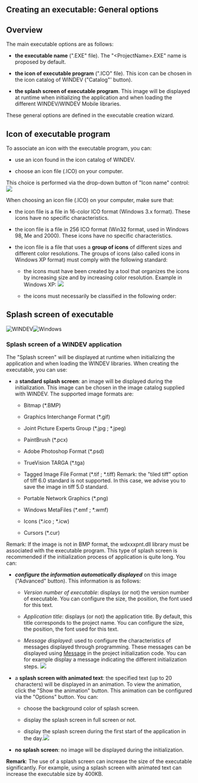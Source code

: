 


## Creating an executable: General options 
			



<a name="NOTE1"></a>
<a name="NOTE1_1"></a>


## Overview
<a name="overview_ELTTEXTE000170"></a>
The main executable options are as follows:

- **the executable name** (".EXE" file). The "&lt;ProjectName&gt;.EXE" name is proposed by default.

- **the icon of executable program** (".ICO" file). This icon can be chosen in the icon catalog of WINDEV ("Catalog"' button).

- **the splash screen of executable program**. This image will be displayed at runtime when initializing the application and when loading the different WINDEV/WINDEV Mobile libraries.




These general options are defined in the executable creation wizard. 

<a name="NOTE2"></a>
<a name="NOTE2_1"></a>


## Icon of executable program
<a name="icon_executable_program_ELTTEXTE000194"></a>
To associate an icon with the executable program, you can:

- use an icon found in the icon catalog of WINDEV.

- choose an icon file (.ICO) on your computer.


This choice is performed via the drop-down button of "Icon name" control:  ![](https://doc.pcsoft.fr/en-US/images/image.awp?langid=3&name=Menu_Image_Editeur%20-%20HC%20N%B0002%202.gif)


When choosing an icon file (.ICO) on your computer, make sure that:

- the icon file is a file in 16-color ICO format (Windows 3.x format). These icons have no specific characteristics.

- the icon file is a file in 256 ICO format (Win32 format, used in Windows 98, Me and 2000). These icons have no specific characteristics.

- the icon file is a file that uses a **group of icons** of different sizes and different color resolutions. The groups of icons (also called icons in Windows XP format) must comply with the following standard:

	- the icons must have been created by a tool that organizes the icons by increasing size and by increasing color resolution. 
			Example in Windows XP:
			![](https://doc.pcsoft.fr/en-US/images/image.awp?langid=3&name=icoxp.gif)


	- the icons must necessarily be classified in the following order:
			




<a name="NOTE3"></a>
<a name="NOTE3_1"></a>


## Splash screen of executable
<a name="splash_screen_executable_ELTTEXTE000218"></a>
![WINDEV](https://doc.pcsoft.fr/ext/images/us/WD.png)![Windows](https://doc.pcsoft.fr/ext/images/us/WINDOWS.png) 

### Splash screen of a WINDEV application
<a name="splash_screen_windev_application_ELTPARAGRAPHE000072"></a>

The "Splash screen" will be displayed at runtime when initializing the application and when loading the WINDEV libraries. When creating the executable, you can use:

- a **standard splash screen**: an image will be displayed during the initialization. This image can be chosen in the image catalog supplied with WINDEV.
	The supported image formats are:

	- Bitmap (\*.BMP)

	- Graphics Interchange Format (\*.gif)

	- Joint Picture Experts Group (\*.jpg ; \*.jpeg)

	- PaintBrush (\*.pcx)

	- Adobe Photoshop Format (\*.psd)

	- TrueVision TARGA (\*.tga)

	- Tagged Image File Format (\*.tif ; \*.tiff)
			Remark: the "tiled tiff" option of tiff 6.0 standard is not supported. In this case, we advise you to save the image in tiff 5.0 standard. 

	- Portable Network Graphics (\*.png)

	- Windows MetaFiles (\*.emf ; \*.wmf)

	- Icons (\*.ico ; \*.icw)

	- Cursors (\*.cur)


 Remark: If the image is not in BMP format, the wdxxxpnt.dll library must be associated with the executable program.
	This type of splash screen is recommended if the initialization process of application is quite long.
	You can:

- ***configure the information automatically displayed*** on this image ("Advanced" button). This information is as follows:

	- *Version number of executable*: displays (or not) the version number of executable. You can configure the size, the position, the font used for this text.

	- *Application title*: displays (or not) the application title. By default, this title corresponds to the project name. You can configure the size, the position, the font used for this text.

	- *Message displayed*: used to configure the characteristics of messages displayed through programming. These messages can be displayed using [Message](../WDLang1/3021006.md) in the project initialization code. You can for example display a message indicating the different initialization steps.
![](https://doc.pcsoft.fr/en-US/images/image.awp?langid=3&name=SplashImage.gif&type=thumb)

- a **splash screen with animated text**: the specified text (up to 20 characters) will be displayed in an animation. To view the animation, click the "Show the animation" button. This animation can be configured via the "Options" button. You can:

	- choose the background color of splash screen.

	- display the splash screen in full screen or not.

	- display the splash screen during the first start of the application in the day.![](https://doc.pcsoft.fr/en-US/images/image.awp?langid=3&name=SplashAnimation.gif)





- **no splash screen**: no image will be displayed during the initialization.




**Remark**: The use of a splash screen can increase the size of the executable significantly. For example, using a splash screen with animated text can increase the executable size by 400KB.


